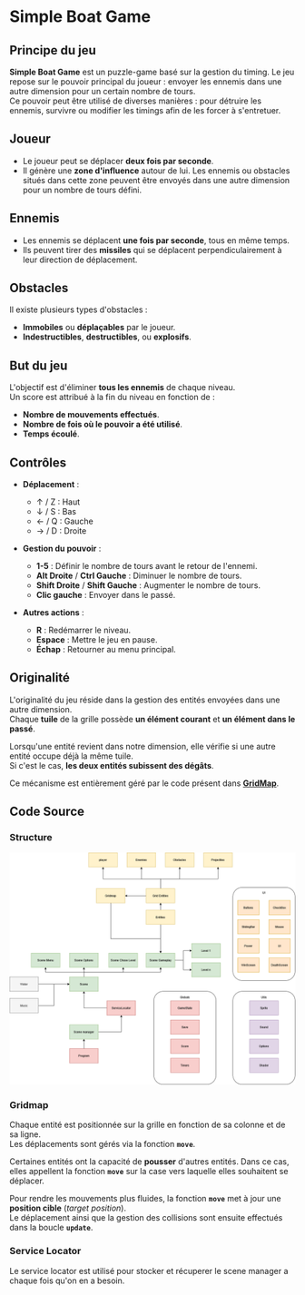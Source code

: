 # Simple Boat Game

## Principe du jeu
**Simple Boat Game** est un puzzle-game basé sur la gestion du timing. Le jeu repose sur le pouvoir principal du joueur : envoyer les ennemis dans une autre dimension pour un certain nombre de tours.  
Ce pouvoir peut être utilisé de diverses manières : pour détruire les ennemis, survivre ou modifier les timings afin de les forcer à s'entretuer.

## Joueur
- Le joueur peut se déplacer **deux fois par seconde**.
- Il génère une **zone d'influence** autour de lui. Les ennemis ou obstacles situés dans cette zone peuvent être envoyés dans une autre dimension pour un nombre de tours défini.

## Ennemis
- Les ennemis se déplacent **une fois par seconde**, tous en même temps.
- Ils peuvent tirer des **missiles** qui se déplacent perpendiculairement à leur direction de déplacement.

## Obstacles
Il existe plusieurs types d'obstacles :
- **Immobiles** ou **déplaçables** par le joueur.
- **Indestructibles**, **destructibles**, ou **explosifs**.

## But du jeu
L'objectif est d'éliminer **tous les ennemis** de chaque niveau.  
Un score est attribué à la fin du niveau en fonction de :
- **Nombre de mouvements effectués**.
- **Nombre de fois où le pouvoir a été utilisé**.
- **Temps écoulé**.

## Contrôles
- **Déplacement** :
  - ↑ / Z : Haut  
  - ↓ / S : Bas  
  - ← / Q : Gauche  
  - → / D : Droite  

- **Gestion du pouvoir** :
  - **1-5** : Définir le nombre de tours avant le retour de l'ennemi.  
  - **Alt Droite** / **Ctrl Gauche** : Diminuer le nombre de tours.  
  - **Shift Droite** / **Shift Gauche** : Augmenter le nombre de tours.  
  - **Clic gauche** : Envoyer dans le passé.  

- **Autres actions** :
  - **R** : Redémarrer le niveau.  
  - **Espace** : Mettre le jeu en pause.  
  - **Échap** : Retourner au menu principal.  

## Originalité

L'originalité du jeu réside dans la gestion des entités envoyées dans une autre dimension.  
Chaque **tuile** de la grille possède **un élément courant** et **un élément dans le passé**.  

Lorsqu'une entité revient dans notre dimension, elle vérifie si une autre entité occupe déjà la même tuile.  
Si c'est le cas, **les deux entités subissent des dégâts**.  

Ce mécanisme est entièrement géré par le code présent dans **[GridMap](Grid/GridMap.cs)**.

## Code Source
### Structure
![Structure du code](doc/structure.png)
### Gridmap
Chaque entité est positionnée sur la grille en fonction de sa colonne et de sa ligne.  
Les déplacements sont gérés via la fonction **`move`**.  

Certaines entités ont la capacité de **pousser** d'autres entités. Dans ce cas, elles appellent la fonction **`move`** sur la case vers laquelle elles souhaitent se déplacer.  

Pour rendre les mouvements plus fluides, la fonction **`move`** met à jour une **position cible** (*target position*).  
Le déplacement ainsi que la gestion des collisions sont ensuite effectués dans la boucle **`update`**.

### Service Locator
Le service locator est utilisé pour stocker et récuperer le scene manager a chaque fois qu'on en a besoin. 